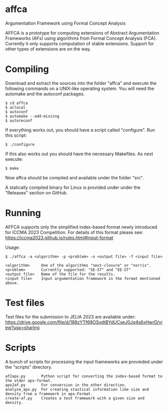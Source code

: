 # affca
Argumentation Framework using Formal Concept Analysis

AFFCA is a prototype for computing extensions of Abstract Argumentation 
Frameworks (AFs) using algorithms from Formal Concept Analysis (FCA). 
Currently it only supports computation of stable extensions. Support for
other types of extensions are on the way.

# Compiling
Download and extract the sources into the folder "affca" and execute the 
following commands on a UNIX-like operating system. You will need the automake
and the autoconf packages.

```
$ cd affca
$ aclocal 
$ autoconf
$ automake --add-missing
$ autoreconf
```
If everything works out, you should have a script called "configure".
Run this script:
```
$ ./configure
```

If this also works out you should have the necessary Makefiles. As next
execute:

```
$ make
```
Now affca should be compiled and available under the folder "src".

A statically compiled binary for Linux is provided under under the  "Releases"
section on GitHub.

# Running
AFFCA supports only the simplified index-based format newly introduced for ICCMA 2023 Competition. For details
of this format please see: https://iccma2023.github.io/rules.html#input-format

Usage:
```
$ ./affca -a <algorithm> -p <problem> -o <output file> -f <input file>

<algorithm>     One of the algorithms "next-closure" or "norris".
<problem>       Currently supported: "SE-ST" and "EE-ST"
<output file>   Name of the file for the results.
<input file>    Input argumentation framework in the format mentioned above.
```

# Test files
Test files for the submission to JELIA 2023 are available under:
https://drive.google.com/file/d/188zYTf68OSvdtBYdUCxeJ0Jq4s6xHwrD/view?usp=sharing

# Scripts
A bunch of scripts for processing the input frameworks are provieded under the "scripts" directory.
```
af2apx.py       Python script for converting the index-based format to the older apx-format.
apx2af.py       For conversion in the other direction.
analyze_apx.py  For creating stastical information like size and density from a framework in apx-Format.
create-af.py    Creates a test framework with a given size and density.
